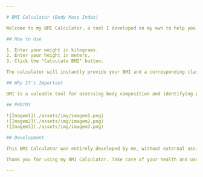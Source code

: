 ```yaml
---

# BMI Calculator (Body Mass Index)

Welcome to my BMI Calculator, a tool I developed on my own to help you monitor and understand your body health. The Body Mass Index is a simple yet effective measure that assesses the relationship between your weight and height, providing insights into your nutritional status.

## How to Use

1. Enter your weight in kilograms.
2. Enter your height in meters.
3. Click the "Calculate BMI" button.

The calculator will instantly provide your BMI and a corresponding classification, indicating whether you fall within the healthy range, underweight, overweight, or obese.

## Why It's Important

BMI is a valuable tool for assessing body composition and identifying potential health risks. Understanding your BMI can help set realistic goals to achieve or maintain a healthy weight.

## PHOTOS

![Imagem1](./assets/img/imagem1.png)
![Imagem2](./assets/img/imagem2.png)
![Imagem3](./assets/img/imagem3.png)

## Development

This BMI Calculator was entirely developed by me, without external assistance. I used [ HTML, CSS, JavaScript]. Feel free to contribute, report issues, or suggest improvements. I am open to collaborations!

Thank you for using my BMI Calculator. Take care of your health and use this tool as a resource to promote a healthy lifestyle.

---
```

